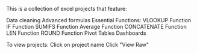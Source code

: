 This is a collection of excel projects that feature:

Data cleaning
Advanced formulas
Essential Functions:
  VLOOKUP Function
  IF Function
  SUMIFS Function
  Average Function
  CONCATENATE Function
  LEN Function
  ROUND Function
Pivot Tables
Dashboards

To view projects:
  Click on project name
  Click "View Raw"
